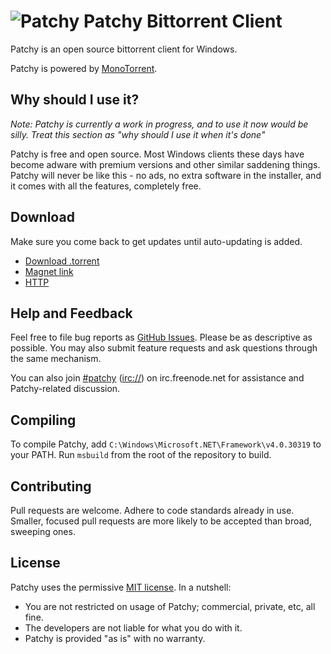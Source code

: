 # ![Patchy](http://i.imgur.com/gbum1O6.png) Patchy Bittorrent Client

Patchy is an open source bittorrent client for Windows.

Patchy is powered by [MonoTorrent](https://github.com/mono/monotorrent).

## Why should I use it?

*Note: Patchy is currently a work in progress, and to use it now would be silly. Treat this section as
"why should I use it when it's done"*

Patchy is free and open source. Most Windows clients these days have become adware with premium versions
and other similar saddening things. Patchy will never be like this - no ads, no extra software in the
installer, and it comes with all the features, completely free.

## Download

Make sure you come back to get updates until auto-updating is added.

* [Download .torrent](#)
* [Magnet link](#)
* [HTTP](#)

## Help and Feedback

Feel free to file bug reports as [GitHub Issues](https://github.com/SirCmpwn/Patchy/issues/new). Please be
as descriptive as possible. You may also submit feature requests and ask questions through the same mechanism.

You can also join
[#patchy](http://webchat.freenode.net/?channels=patchy) ([irc://](irc://irc.freenode.net/#patchy))
on irc.freenode.net for assistance and Patchy-related discussion.

## Compiling

To compile Patchy, add `C:\Windows\Microsoft.NET\Framework\v4.0.30319` to your PATH. Run `msbuild` from the
root of the repository to build.

## Contributing

Pull requests are welcome. Adhere to code standards already in use. Smaller, focused pull requests are more
likely to be accepted than broad, sweeping ones.

## License

Patchy uses the permissive [MIT license](http://www.opensource.org/licenses/mit-license.php/). In a nutshell:

* You are not restricted on usage of Patchy; commercial, private, etc, all fine.
* The developers are not liable for what you do with it.
* Patchy is provided "as is" with no warranty.